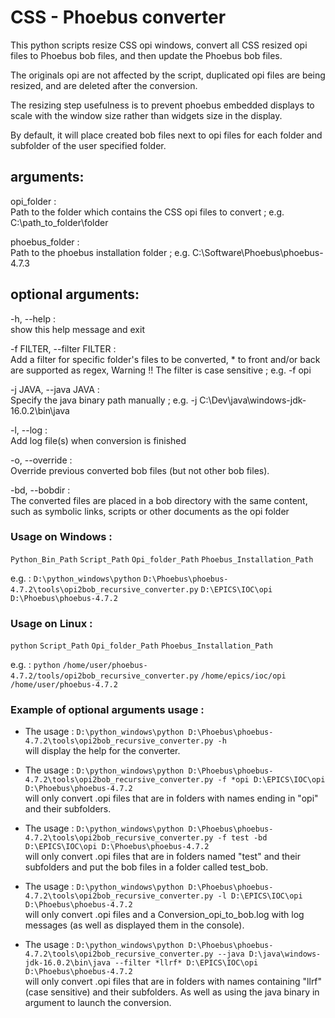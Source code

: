 # CSS - Phoebus converter 

This python scripts resize CSS opi windows, convert all CSS resized opi files to Phoebus bob files, and then update the Phoebus bob files.

The originals opi are not affected by the script, duplicated opi files are being resized, and are deleted after the conversion.

The resizing step usefulness is to prevent phoebus embedded displays to scale with the window size rather than widgets size in the display.

By default, it will place created bob files next to opi files for each folder and subfolder of the user specified folder.

## arguments:
  opi_folder :  
  Path to the folder which contains the CSS opi files to convert ; e.g. C:\path_to_folder\folder

  phoebus_folder :  
  Path to the phoebus installation folder ; e.g. C:\Software\Phoebus\phoebus-4.7.3

## optional arguments:
  -h, --help :  
  show this help message and exit

  -f FILTER, --filter FILTER :  
  Add a filter for specific folder's files to be converted, * to front and/or back are supported as regex, Warning !! The filter is case sensitive ; e.g. -f opi

  -j JAVA, --java JAVA :  
  Specify the java binary path manually ; e.g. -j C:\Dev\java\windows-jdk-16.0.2\bin\java

  -l, --log :  
  Add log file(s) when conversion is finished

  -o, --override :  
  Override previous converted bob files (but not other bob files).

  -bd, --bobdir :  
  The converted files are placed in a bob directory with  the same content, such as symbolic links, scripts or other documents as the opi folder

### Usage on Windows :
`Python_Bin_Path` `Script_Path` `Opi_folder_Path` `Phoebus_Installation_Path`

e.g. : `D:\python_windows\python` `D:\Phoebus\phoebus-4.7.2\tools\opi2bob_recursive_converter.py` `D:\EPICS\IOC\opi` `D:\Phoebus\phoebus-4.7.2`

### Usage on Linux :
`python` `Script_Path` `Opi_folder_Path` `Phoebus_Installation_Path`

e.g. : `python` `/home/user/phoebus-4.7.2/tools/opi2bob_recursive_converter.py` `/home/epics/ioc/opi` `/home/user/phoebus-4.7.2`



### Example of optional arguments usage :
- The usage : `D:\python_windows\python D:\Phoebus\phoebus-4.7.2\tools\opi2bob_recursive_converter.py -h`  
will display the help for the converter.

- The usage : `D:\python_windows\python D:\Phoebus\phoebus-4.7.2\tools\opi2bob_recursive_converter.py -f *opi D:\EPICS\IOC\opi D:\Phoebus\phoebus-4.7.2`  
will only convert .opi files that are in folders with names ending in "opi" and their subfolders.

- The usage : `D:\python_windows\python D:\Phoebus\phoebus-4.7.2\tools\opi2bob_recursive_converter.py -f test -bd D:\EPICS\IOC\opi D:\Phoebus\phoebus-4.7.2`  
will only convert .opi files that are in folders named "test" and their subfolders and put the bob files in a folder called test_bob.

- The usage : `D:\python_windows\python D:\Phoebus\phoebus-4.7.2\tools\opi2bob_recursive_converter.py -l D:\EPICS\IOC\opi D:\Phoebus\phoebus-4.7.2`  
will only convert .opi files and a Conversion_opi_to_bob.log with log messages (as well as displayed them in the console).

- The usage : `D:\python_windows\python D:\Phoebus\phoebus-4.7.2\tools\opi2bob_recursive_converter.py --java D:\java\windows-jdk-16.0.2\bin\java --filter *llrf* D:\EPICS\IOC\opi D:\Phoebus\phoebus-4.7.2`  
will only convert .opi files that are in folders with names containing "llrf" (case sensitive) and their subfolders. As well as using the java binary in argument to launch the conversion.

